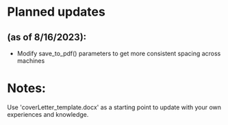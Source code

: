 # Planned updates
## (as of 8/16/2023):
- Modify save_to_pdf() parameters to get more consistent spacing across machines

# Notes:
Use 'coverLetter_template.docx' as a starting point to update with your own experiences and knowledge.
